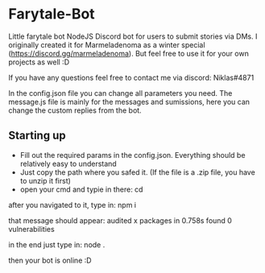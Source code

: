 # Farytale-Bot
Little farytale bot
NodeJS Discord bot for users to submit stories via DMs. I originally created it for Marmeladenoma as a winter special (https://discord.gg/marmeladenoma).
But feel free to use it for your own projects as well :D

If you have any questions feel free to contact me via discord: Niklas#4871

In the config.json file you can change all parameters you need.
The message.js file is mainly for the messages and sumissions, here you can change the custom replies from the bot.


## Starting up
- Fill out the required params in the config.json. Everything should be relatively easy to understand
- Just copy the path where you safed it. (If the file is a .zip file, you have to unzip it first)
- open your cmd and typie in there:
  cd <your path>

after you navigated to it, type in:
  npm i

that message should appear:
   audited x packages in 0.758s
   found 0 vulnerabilities

in the end just type in:
  node .
  
  then your bot is online :D
